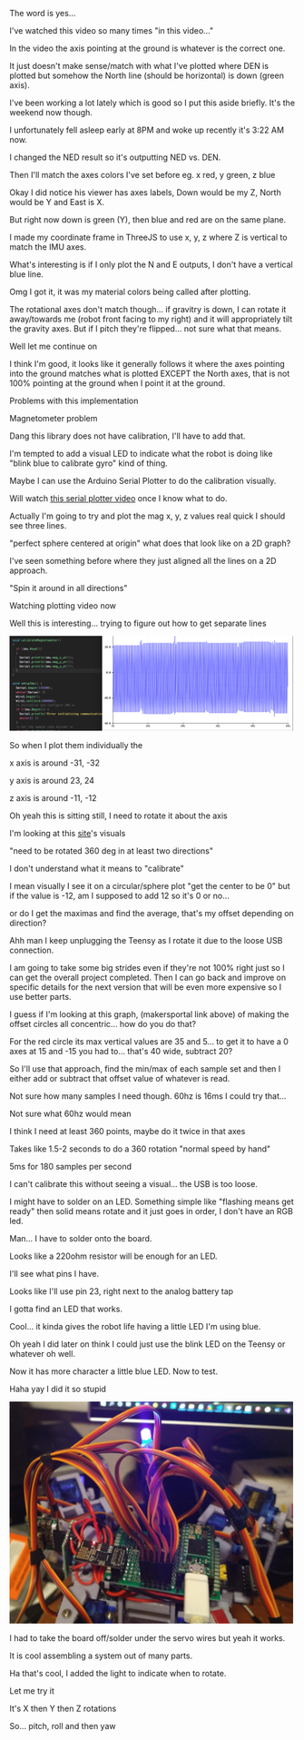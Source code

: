 The word is yes...

I've watched this video so many times "in this video..."

In the video the axis pointing at the ground is whatever is the correct one.

It just doesn't make sense/match with what I've plotted where DEN is plotted but somehow the North line (should be horizontal) is down (green axis).

I've been working a lot lately which is good so I put this aside briefly. It's the weekend now though.

I unfortunately fell asleep early at 8PM and woke up recently it's 3:22 AM now.

I changed the NED result so it's outputting NED vs. DEN.

Then I'll match the axes colors I've set before eg. x red, y green, z blue

Okay I did notice his viewer has axes labels, Down would be my Z, North would be Y and East is X.

But right now down is green (Y), then blue and red are on the same plane.

I made my coordinate frame in ThreeJS to use x, y, z where Z is vertical to match the IMU axes.

What's interesting is if I only plot the N and E outputs, I don't have a vertical blue line.

Omg I got it, it was my material colors being called after plotting.

The rotational axes don't match though... if gravitry is down, I can rotate it away/towards me (robot front facing to my right) and it will appropriately tilt the gravity axes. But if I pitch they're flipped... not sure what that means.

Well let me continue on

I think I'm good, it looks like it generally follows it where the axes pointing into the ground matches what is plotted EXCEPT the North axes, that is not 100% pointing at the ground when I point it at the ground.

Problems with this implementation

Magnetometer problem

Dang this library does not have calibration, I'll have to add that.

I'm tempted to add a visual LED to indicate what the robot is doing like "blink blue to calibrate gyro" kind of thing.

Maybe I can use the Arduino Serial Plotter to do the calibration visually.

Will watch [this serial plotter video](https://www.youtube.com/watch?v=N3hiSV-B4v0) once I know what to do.

Actually I'm going to try and plot the mag x, y, z values real quick I should see three lines.

"perfect sphere centered at origin" what does that look like on a 2D graph?

I've seen something before where they just aligned all the lines on a 2D approach.

"Spin it around in all directions"

Watching plotting video now

Well this is interesting... trying to figure out how to get separate lines

<img src="./media/01-29-2022--its-doing-something-ma.png" width="500"/>

So when I plot them individually the

x axis is around -31, -32

y axis is around 23, 24

z axis is around -11, -12 

Oh yeah this is sitting still, I need to rotate it about the axis

I'm looking at this [site](https://makersportal.com/blog/calibration-of-a-magnetometer-with-raspberry-pi)'s visuals

"need to be rotated 360 deg in at least two directions"

I don't understand what it means to "calibrate"

I mean visually I see it on a circular/sphere plot "get the center to be 0" but if the value is -12, am I supposed to add 12 so it's 0 or no...

or do I get the maximas and find the average, that's my offset depending on direction?

Ahh man I keep unplugging the Teensy as I rotate it due to the loose USB connection.

I am going to take some big strides even if they're not 100% right just so I can get the overall project completed. Then I can go back and improve on specific details for the next version that will be even more expensive so I use better parts.

I guess if I'm looking at this graph, (makersportal link above) of making the offset circles all concentric... how do you do that?

For the red circle its max vertical values are 35 and 5... to get it to have a 0 axes at 15 and -15 you had to... that's 40 wide, subtract 20?

So I'll use that approach, find the min/max of each sample set and then I either add or subtract that offset value of whatever is read.

Not sure how many samples I need though. 60hz is 16ms I could try that...

Not sure what 60hz would mean

I think I need at least 360 points, maybe do it twice in that axes

Takes like 1.5-2 seconds to do a 360 rotation "normal speed by hand"

5ms for 180 samples per second

I can't calibrate this without seeing a visual... the USB is too loose.

I might have to solder on an LED. Something simple like "flashing means get ready" then solid means rotate and it just goes in order, I don't have an RGB led.

Man... I have to solder onto the board.

Looks like a 220ohm resistor will be enough for an LED.

I'll see what pins I have.

Looks like I'll use pin 23, right next to the analog battery tap

I gotta find an LED that works.

Cool... it kinda gives the robot life having a little LED I'm using blue.

Oh yeah I did later on think I could just use the blink LED on the Teensy or whatever oh well.

Now it has more character a little blue LED. Now to test.

Haha yay I did it so stupid

<img src="./media/01-29-2022--let-there-be-light.png" width="500"/>

I had to take the board off/solder under the servo wires but yeah it works.

It is cool assembling a system out of many parts.

Ha that's cool, I added the light to indicate when to rotate.

Let me try it

It's X then Y then Z rotations

So... pitch, roll and then yaw





